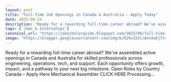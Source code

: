 ```yaml
---
layout: post
title: "Full-Time Job Openings in Canada & Australia — Apply Today"
date: 2025-08-24
description: "Ready for a rewarding full-time career abroad? We’ve assembled active openings in Canada and Australia for skilled professionals across engineering, operations, tech, and support. Each opportunity offers growth, impact, and a pathway to your next big milestone. Open Roles by Country Canada – Apply Here Mechanical Assembler CLICK HERE Processing..."
tags: ['Jobs & Internships']
canonical_url: "https://jobscholarguide.blogspot.com/2025/08/full-time-job-openings-in-canada.html"
image: "https://blogger.googleusercontent.com/img/b/R29vZ2xl/AVvXsEjTtcHJjYNQRAIdRfuAo9ISP74UycRoLU5kpUDdOiY6ej9a6xP_PYqtoihYM-crH3I0grhS6Fxu7jNqA5RAtMY3Lajh8B9DcwUVPBTo_xSqPV38LZY97eFR8JBqBZV5-O5JcPQAheJrhWS6M9CHa7IK6mfsVJT4uTygWk8_OyEC-9DlLYHna1f7Frlphc4Q/s72-c/1000289689.webp"
---
```


Ready for a rewarding full-time career abroad? We’ve assembled active openings in Canada and Australia for skilled professionals across engineering, operations, tech, and support. Each opportunity offers growth, impact, and a pathway to your next big milestone. Open Roles by Country Canada – Apply Here Mechanical Assembler CLICK HERE Processing...
